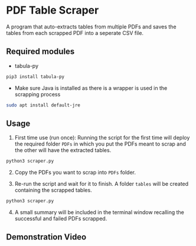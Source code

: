 # PDF Table Scraper

A program that auto-extracts tables from multiple PDFs and saves the tables from each scrapped PDF into a seperate CSV file.

## Required modules

* tabula-py
```bash
pip3 install tabula-py
```

* Make sure Java is installed as there is a wrapper is used in the scrapping process
```bash
sudo apt install default-jre
```

## Usage

1) First time use (run once): Running the script for the first time will deploy the required folder `PDFs` in which you put the PDFs meant to scrap and the other will have the extracted tables.
```bash
python3 scraper.py
```

2) Copy the PDFs you want to scrap into `PDFs` folder.

3) Re-run the script and wait for it to finish. A folder `tables` will be created containing the scrapped tables.
```bash
python3 scraper.py
```

4) A small summary will be included in the terminal window recalling the successful and failed PDFs scrapped.

## Demonstration Video
